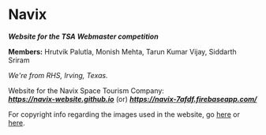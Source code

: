 # **Navix**
***Website for the TSA Webmaster competition***

**Members:** Hrutvik Palutla, Monish Mehta, Tarun Kumar Vijay, Siddarth Sriram 

*We're from RHS, Irving, Texas.*

Website for the Navix Space Tourism Company:<br>***https://navix-website.github.io*** (or) ***https://navix-7afdf.firebaseapp.com/***

For copyright info regarding the images used in the website, go [here](https://navix-website.github.io/about.html#attribution) or [here](https://navix-7afdf.firebaseapp.com/about.html#attribution).
